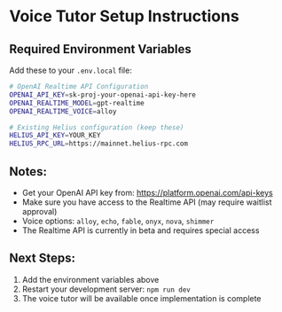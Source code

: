 # Voice Tutor Setup Instructions

## Required Environment Variables

Add these to your `.env.local` file:

```bash
# OpenAI Realtime API Configuration
OPENAI_API_KEY=sk-proj-your-openai-api-key-here
OPENAI_REALTIME_MODEL=gpt-realtime
OPENAI_REALTIME_VOICE=alloy

# Existing Helius configuration (keep these)
HELIUS_API_KEY=YOUR_KEY
HELIUS_RPC_URL=https://mainnet.helius-rpc.com
```

## Notes:

- Get your OpenAI API key from: https://platform.openai.com/api-keys
- Make sure you have access to the Realtime API (may require waitlist approval)
- Voice options: `alloy`, `echo`, `fable`, `onyx`, `nova`, `shimmer`
- The Realtime API is currently in beta and requires special access

## Next Steps:

1. Add the environment variables above
2. Restart your development server: `npm run dev`
3. The voice tutor will be available once implementation is complete

